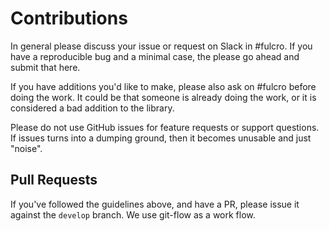 # Contributions

In general please discuss your issue or request on Slack in #fulcro. If you have a reproducible bug and a minimal case,
the please go ahead and submit that here.

If you have additions you'd like to make, please also ask on #fulcro before doing the work. It could be that someone is already
doing the work, or it is considered a bad addition to the library.

Please do not use GitHub issues for feature requests or support questions. If issues turns into a dumping ground, then it 
becomes unusable and just "noise".

## Pull Requests

If you've followed the guidelines above, and have a PR, please issue it against the `develop` branch. We use git-flow
as a work flow.
